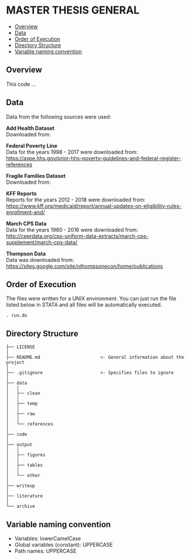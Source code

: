 # MASTER THESIS GENERAL <!-- omit in toc -->

- [Overview](#overview)
- [Data](#data)
- [Order of Execution](#order-of-execution)
- [Directory Structure](#directory-structure)
- [Variable naming convention](#variable-naming-convention)


## Overview
This code ...


## Data
Data from the following sources were used:

**Add Health Dataset**  
Downloaded from:

**Federal Poverty Line**  
Data for the years 1998 - 2017 were downloaded from: https://aspe.hhs.gov/prior-hhs-poverty-guidelines-and-federal-register-references

**Fragile Families Dataset**  
Downloaded from:

**KFF Reports**  
Reports for the years 2012 - 2018 were downloaded from: https://www.kff.org/medicaid/report/annual-updates-on-eligibility-rules-enrollment-and/

**March CPS Data**  
Data for the years 1980 - 2016 were downloaded from: http://ceprdata.org/cps-uniform-data-extracts/march-cps-supplement/march-cps-data/

**Thompson Data**  
Data was downloaded from: https://sites.google.com/site/othompsonecon/home/publications


## Order of Execution
The files were written for a UNIX environment. You can just run the file listed below in STATA and all files will be automatically executed.

~~~
. run.do
~~~


## Directory Structure
~~~
├── LICENSE
│
├── README.md                       <- General information about the project
│
├── .gitignore                      <- Specifies files to ignore
│
├── data
│   │
│   ├── clean
│   │
│   ├── temp
│   │
│   ├── raw
│   │
│   └── references
│
├── code
│
├── output
│   │
│   ├── figures
│   │
│   ├── tables
│   │
│   └── other
│
├── writeup
│
├── literature
│
└── archive

~~~



## Variable naming convention
* Variables: lowerCamelCase
* Global variables (constant): UPPERCASE
* Path names: UPPERCASE